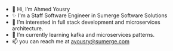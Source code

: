 - 👋 Hi, I’m Ahmed Yousry
- ✨ I'm a Staff Software Engineer in Sumerge Software Solutions
- 👀 I’m interested in full stack development and microservices architecture.
- 🌱 I’m currently learning kafka and microservices patterns.
- 📫 you can reach me at ayousry@sumerge.com
